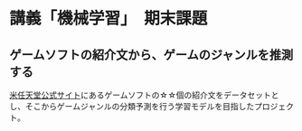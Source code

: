 # 講義「機械学習」　期末課題  
## ゲームソフトの紹介文から、ゲームのジャンルを推測する

[米任天堂公式サイト](https://www.nintendo.com/games/)にあるゲームソフトの☆☆個の紹介文をデータセットとし、そこからゲームジャンルの分類予測を行う学習モデルを目指したプロジェクト。